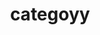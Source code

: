 ---
title: "categoyy"
layout: categories
permalink: /categories/
author_profile: true
sidebar_main: true
---